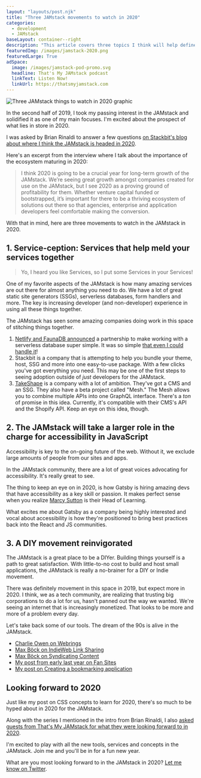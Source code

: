```yaml
---
layout: "layouts/post.njk"
title: "Three JAMstack movements to watch in 2020"
categories:
  - development
  - JAMstack
baseLayout: container--right
description: "This article covers three topics I think will help define the JAMstack in 2020."
featuredImg: /images/jamstack-2020.png
featuredLarge: True
adSpace: 
  image: /images/jamstack-pod-promo.svg
  headline: That's My JAMstack podcast
  linkText: Listen Now!
  linkUrl: https://thatsmyjamstack.com
---
```

![Three JAMstack things to watch in 2020 graphic](/images/jamstack-2020.svg)

In the second half of 2019, I took my passing interest in the JAMstack and solidified it as one of my main focuses. I'm excited about the prospect of what lies in store in 2020.

I was asked by Brian Rinaldi to answer a few questions [on Stackbit's blog about where I think the JAMstack is headed in 2020](https://www.stackbit.com/blog/jamstack-2020-bryan-robinson/).

Here's an excerpt from the interview where I talk about the importance of the ecosystem maturing in 2020:

> I think 2020 is going to be a crucial year for long-term growth of the JAMstack. We’re seeing great growth amongst companies created for use on the JAMstack, but I see 2020 as a proving ground of profitability for them. Whether venture capital funded or bootstrapped, it’s important for there to be a thriving ecosystem of solutions out there so that agencies, enterprise and application developers feel comfortable making the conversion.

With that in mind, here are three movements to watch in the JAMstack in 2020.

## 1\. Service-ception: Services that help meld your services together

> Yo, I heard you like Services, so I put some Services in your Services!

One of my favorite aspects of the JAMstack is how many amazing services are out there for almost anything you need to do. We have a lot of great static site generators (SSGs), serverless databases, form handlers and more. The key is increasing developer (and non-developer) experience in using all these things together.

The JAMstack has seen some amazing companies doing work in this space of stitching things together.

1. [Netlify and FaunaDB announced](https://www.netlify.com/blog/2019/09/10/announcing-the-faunadb-add-on-for-netlify/) a partnership to make working with a serverless database super simple. It was so simple [that even I could handle it](https://www.smashingmagazine.com/2019/10/bookmarking-application-faunadb-netlify-11ty/)!
2. Stackbit is a company that is attempting to help you bundle your theme, host, SSG and more into one easy-to-use package. With a few clicks you've got everything you need. This may be one of the first steps to seeing adoption outside of _just_ developers for the JAMstack.
3. [TakeShape](https://www.takeshape.io/) is a company with a lot of ambition. They've got a CMS and an SSG. They also have a beta project called "Mesh." The Mesh allows you to combine multiple APIs into one GraphQL interface. There's a _ton_ of promise in this idea. Currently, it's compatible with their CMS's API and the Shopify API. Keep an eye on this idea, though.

## 2\. The JAMstack will take a larger role in the charge for accessibility in JavaScript

Accessibility is key to the on-going future of the web. Without it, we exclude large amounts of people from our sites and apps.

In the JAMstack community, there are a lot of great voices advocating for accessibility. It's really great to see.

The thing to keep an eye on in 2020, is how Gatsby is hiring amazing devs that have accessibility as a key skill or passion. It makes perfect sense when you realize [Marcy Sutton](https://marcysutton.com/) is their Head of Learning.

What excites me about Gatsby as a company being highly interested and vocal about accessibility is how they're positioned to bring best practices back into the React and JS communities.

## 3\. A DIY movement reinvigorated

The JAMstack is a great place to be a DIYer. Building things yourself is a path to great satisfaction. With little-to-no cost to build and host small applications, the JAMstack is really a no-brainer for a DIY or Indie movement.

There was definitely movement in this space in 2019, but expect more in 2020\. I think, we as a tech community, are realizing that trusting big corporations to do a lot for us, hasn't panned out the way we wanted. We're seeing an internet that is increasingly monetized. That looks to be more and more of a problem every day.

Let's take back some of our tools. The dream of the 90s is alive in the JAMstack.

* [Charlie Owen on Webrings](https://www.sonniesedge.net/posts/webrings/)
* [Max Böck on IndieWeb Link Sharing](https://mxb.dev/blog/indieweb-link-sharing/)
* [Max Böck on Syndicating Content](https://mxb.dev/blog/syndicating-content-to-twitter-with-netlify-functions/)
* [My post from early last year on Fan Sites](https://bryanlrobinson.com/blog/bring-fansites-back-to-the-web/)
* [My post on Creating a bookmarking application](https://www.smashingmagazine.com/2019/10/bookmarking-application-faunadb-netlify-11ty/)

## Looking forward to 2020

Just like my post on CSS concepts to learn for 2020, there's so much to be hyped about in 2020 for the JAMstack.

Along with the series I mentioned in the intro from Brian Rinaldi, I also [asked guests from That's My JAMstack for what they were looking forward to in 2020](https://thatsmyjamstack.com/posts/2020-jamstack-year-in-preview/).

I'm excited to play with all the new tools, services and concepts in the JAMstack. Join me and you'll be in for a fun new year.

What are you most looking forward to in the JAMstack in 2020? [Let me know on Twitter](https://twitter.com/intent/tweet?text=I'm%20looking%20forward%20to%20...&url=https://bryanlrobinson.com/blog/three-JAMstack-concepts-to-watch-in-2020/&via=brob).